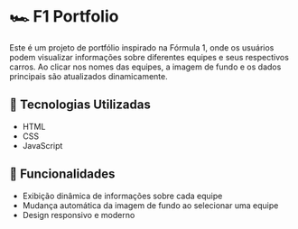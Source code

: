 # 🏎️ F1 Portfolio

Este é um projeto de portfólio inspirado na Fórmula 1, onde os usuários podem visualizar informações sobre diferentes equipes e seus respectivos carros. Ao clicar nos nomes das equipes, a imagem de fundo e os dados principais são atualizados dinamicamente.

## 🚀 Tecnologias Utilizadas
- HTML
- CSS
- JavaScript

## 🎯 Funcionalidades
- Exibição dinâmica de informações sobre cada equipe
- Mudança automática da imagem de fundo ao selecionar uma equipe
- Design responsivo e moderno
